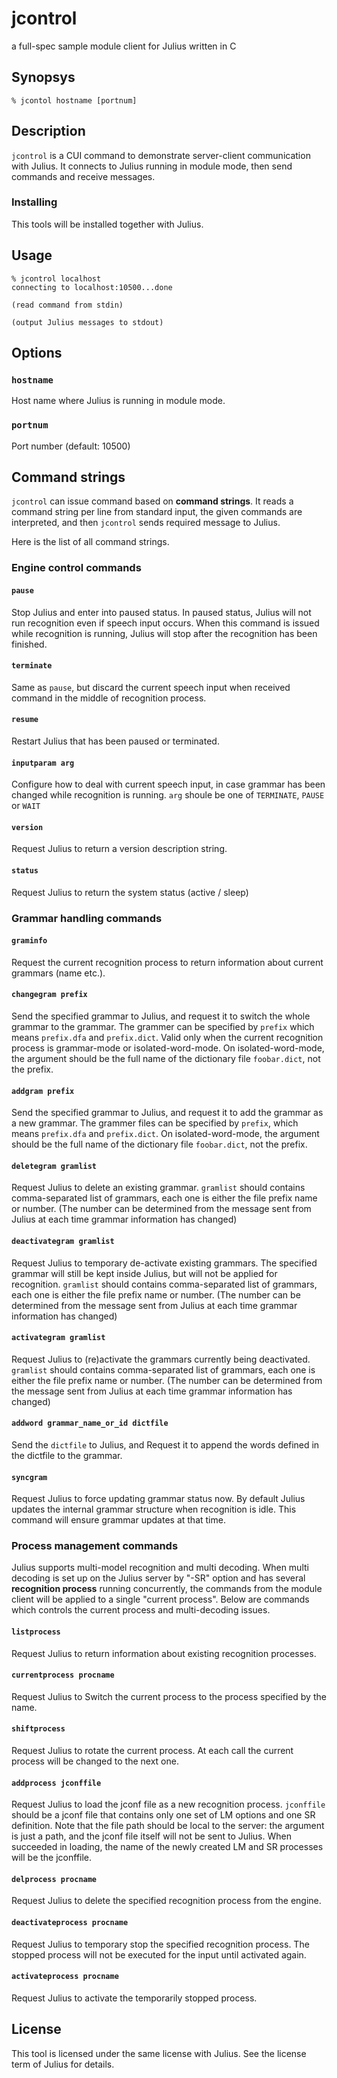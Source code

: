 # jcontrol

a full-spec sample module client for Julius written in C

## Synopsys

```shell
% jcontol hostname [portnum]
```

## Description

`jcontrol` is a CUI command to demonstrate server-client communication with Julius. It connects to Julius running in module mode, then send commands and receive messages.

### Installing

This tools will be installed together with Julius.

## Usage

```shell
% jcontrol localhost
connecting to localhost:10500...done

(read command from stdin)

(output Julius messages to stdout)
```

## Options

### `hostname`

Host name where Julius is running in module mode.

### `portnum`

Port number (default: 10500)

## Command strings

`jcontrol` can issue command based on **command strings**.  It reads a command string per line from standard input, the given commands are interpreted, and then `jcontrol` sends required message to Julius.

Here is the list of all command strings.

### Engine control commands

#### `pause`

Stop Julius and enter into paused status. In paused status, Julius will not run recognition even if speech input occurs. When this command is issued while recognition is running, Julius will stop after the recognition has been finished.

#### `terminate`

Same as `pause`, but discard the current speech input when received
command in the middle of recognition process.

#### `resume`

Restart Julius that has been paused or terminated.

#### `inputparam arg`

Configure how to deal with current speech input, in case grammar has been changed while recognition is running. `arg` shoule be one of `TERMINATE`, `PAUSE` or `WAIT`

#### `version`

Request Julius to return a version description string.

#### `status`

Request Julius to return the system status (active / sleep)

### Grammar handling commands

#### `graminfo`

Request the current recognition process to return information about current grammars (name etc.).

#### `changegram prefix`

Send the specified grammar to Julius, and request it to switch the whole grammar to the grammar.  The grammer can be specified by `prefix` which means `prefix.dfa` and `prefix.dict`.  Valid only when the current recognition process is grammar-mode or isolated-word-mode.  On isolated-word-mode, the argument should be the full name of the dictionary file `foobar.dict`, not the prefix.

#### `addgram prefix`

Send the specified grammar to Julius, and request it to add the grammar as a new grammar.  The grammer files can be specified by `prefix`, which means `prefix.dfa` and `prefix.dict`.  On isolated-word-mode, the argument should be the full name of the dictionary file `foobar.dict`, not the prefix.

#### `deletegram gramlist`

Request Julius to delete an existing grammar. `gramlist` should contains comma-separated list of grammars, each one is either the file prefix name or number. (The number can be determined from the message sent from Julius at each time grammar information has changed)

#### `deactivategram gramlist`

Request Julius to temporary de-activate existing grammars. The specified grammar will still be kept inside Julius, but will not be applied for recognition. `gramlist` should contains comma-separated list of grammars, each one is either the file prefix name or number. (The number can be determined from the message sent from Julius at each time grammar information has changed)

#### `activategram gramlist`

Request Julius to (re)activate the grammars currently being deactivated. `gramlist` should contains comma-separated list of grammars, each one is either the file prefix name or number. (The number can be determined from the message sent from Julius at each time grammar information has changed)

#### `addword grammar_name_or_id dictfile`

Send the `dictfile` to Julius, and Request it to append the words defined in the dictfile to the grammar.

#### `syncgram`

Request Julius to force updating grammar status now.  By default Julius updates the internal grammar structure when recognition is idle.  This command will ensure grammar updates at that time.

### Process management commands

Julius supports multi-model recognition and multi decoding.  When multi decoding is set up on the Julius server by "-SR" option and has several **recognition process** running concurrently, the commands from the module client will be applied to a single "current process".  Below are commands which controls the current process and multi-decoding issues.

#### `listprocess`

Request Julius to return information about existing recognition processes.

#### `currentprocess procname`

Request Julius to Switch the current process to the process specified by the name.

#### `shiftprocess`

Request Julius to rotate the current process.  At each call the current process will be changed to the next one.

#### `addprocess jconffile`

Request Julius to load the jconf file as a new recognition process. `jconffile` should be a jconf file that contains only one set of LM options and one SR definition. Note that the file path should be local to the server: the argument is just a path, and the jconf file itself will not be sent to Julius.  When succeeded in loading, the name of the newly created LM and SR processes will be the jconffile.

#### `delprocess procname`

Request Julius to delete the specified recognition process from the engine.

#### `deactivateprocess procname`

Request Julius to temporary stop the specified recognition process. The stopped process will not be executed for the input until activated again.

#### `activateprocess procname`

Request Julius to activate the temporarily stopped process.

## License

This tool is licensed under the same license with Julius.  See the license term of Julius for details.